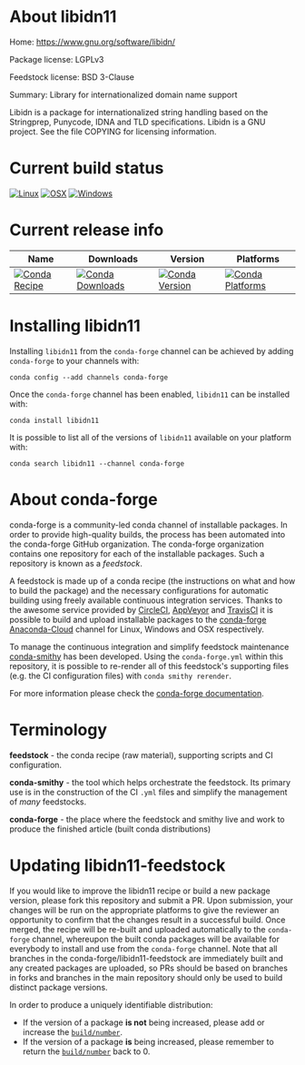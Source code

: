 About libidn11
==============

Home: https://www.gnu.org/software/libidn/

Package license: LGPLv3

Feedstock license: BSD 3-Clause

Summary: Library for internationalized domain name support

Libidn is a package for internationalized string handling based on the
Stringprep, Punycode, IDNA and TLD specifications.  Libidn is a GNU
project.  See the file COPYING for licensing information.


Current build status
====================

[![Linux](https://img.shields.io/circleci/project/github/conda-forge/libidn11-feedstock/master.svg?label=Linux)](https://circleci.com/gh/conda-forge/libidn11-feedstock)
[![OSX](https://img.shields.io/travis/conda-forge/libidn11-feedstock/master.svg?label=macOS)](https://travis-ci.org/conda-forge/libidn11-feedstock)
[![Windows](https://img.shields.io/appveyor/ci/conda-forge/libidn11-feedstock/master.svg?label=Windows)](https://ci.appveyor.com/project/conda-forge/libidn11-feedstock/branch/master)

Current release info
====================

| Name | Downloads | Version | Platforms |
| --- | --- | --- | --- |
| [![Conda Recipe](https://img.shields.io/badge/recipe-libidn11-green.svg)](https://anaconda.org/conda-forge/libidn11) | [![Conda Downloads](https://img.shields.io/conda/dn/conda-forge/libidn11.svg)](https://anaconda.org/conda-forge/libidn11) | [![Conda Version](https://img.shields.io/conda/vn/conda-forge/libidn11.svg)](https://anaconda.org/conda-forge/libidn11) | [![Conda Platforms](https://img.shields.io/conda/pn/conda-forge/libidn11.svg)](https://anaconda.org/conda-forge/libidn11) |

Installing libidn11
===================

Installing `libidn11` from the `conda-forge` channel can be achieved by adding `conda-forge` to your channels with:

```
conda config --add channels conda-forge
```

Once the `conda-forge` channel has been enabled, `libidn11` can be installed with:

```
conda install libidn11
```

It is possible to list all of the versions of `libidn11` available on your platform with:

```
conda search libidn11 --channel conda-forge
```


About conda-forge
=================

conda-forge is a community-led conda channel of installable packages.
In order to provide high-quality builds, the process has been automated into the
conda-forge GitHub organization. The conda-forge organization contains one repository
for each of the installable packages. Such a repository is known as a *feedstock*.

A feedstock is made up of a conda recipe (the instructions on what and how to build
the package) and the necessary configurations for automatic building using freely
available continuous integration services. Thanks to the awesome service provided by
[CircleCI](https://circleci.com/), [AppVeyor](https://www.appveyor.com/)
and [TravisCI](https://travis-ci.org/) it is possible to build and upload installable
packages to the [conda-forge](https://anaconda.org/conda-forge)
[Anaconda-Cloud](https://anaconda.org/) channel for Linux, Windows and OSX respectively.

To manage the continuous integration and simplify feedstock maintenance
[conda-smithy](https://github.com/conda-forge/conda-smithy) has been developed.
Using the ``conda-forge.yml`` within this repository, it is possible to re-render all of
this feedstock's supporting files (e.g. the CI configuration files) with ``conda smithy rerender``.

For more information please check the [conda-forge documentation](https://conda-forge.org/docs/).

Terminology
===========

**feedstock** - the conda recipe (raw material), supporting scripts and CI configuration.

**conda-smithy** - the tool which helps orchestrate the feedstock.
                   Its primary use is in the construction of the CI ``.yml`` files
                   and simplify the management of *many* feedstocks.

**conda-forge** - the place where the feedstock and smithy live and work to
                  produce the finished article (built conda distributions)


Updating libidn11-feedstock
===========================

If you would like to improve the libidn11 recipe or build a new
package version, please fork this repository and submit a PR. Upon submission,
your changes will be run on the appropriate platforms to give the reviewer an
opportunity to confirm that the changes result in a successful build. Once
merged, the recipe will be re-built and uploaded automatically to the
`conda-forge` channel, whereupon the built conda packages will be available for
everybody to install and use from the `conda-forge` channel.
Note that all branches in the conda-forge/libidn11-feedstock are
immediately built and any created packages are uploaded, so PRs should be based
on branches in forks and branches in the main repository should only be used to
build distinct package versions.

In order to produce a uniquely identifiable distribution:
 * If the version of a package **is not** being increased, please add or increase
   the [``build/number``](https://conda.io/docs/user-guide/tasks/build-packages/define-metadata.html#build-number-and-string).
 * If the version of a package **is** being increased, please remember to return
   the [``build/number``](https://conda.io/docs/user-guide/tasks/build-packages/define-metadata.html#build-number-and-string)
   back to 0.
